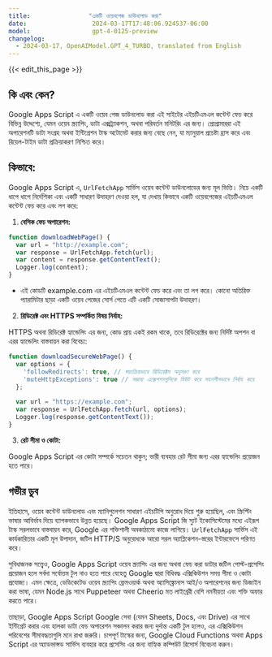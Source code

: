 ```yaml
---
title:                "একটি ওয়েবপেজ ডাউনলোড করা"
date:                  2024-03-17T17:48:06.924537-06:00
model:                 gpt-4-0125-preview
changelog:
  - 2024-03-17, OpenAIModel.GPT_4_TURBO, translated from English
---
```


{{< edit_this_page >}}

## কি এবং কেন?

Google Apps Script এ একটি ওয়েব পেজ ডাউনলোড করা এই সাইটের এইচটিএমএল কন্টেন্ট ফেচ করে বিভিন্ন উদ্দেশ্যে, যেমন ওয়েব স্ক্র্যাপিং, ডাটা এক্সট্র্যাকশন, অথবা পরিবর্তন মনিটরিং এর জন্য। প্রোগ্রামাররা এই অপারেশনটি ডাটা সংগ্রহ অথবা ইন্টিগ্রেশন টাস্ক অটোমেট করার জন্য বেছে নেন, যা ম্যানুয়াল প্রচেষ্টা হ্রাস করে এবং রিয়েল-টাইম ডাটা প্রক্রিয়াকরণ নিশ্চিত করে।

## কিভাবে:

Google Apps Script এ, `UrlFetchApp` সার্ভিস ওয়েব কন্টেন্ট ডাউনলোডের জন্য মূল ভিত্তি। নিচে একটি ধাপে ধাপে নির্দেশিকা এবং একটি সাধারণ উদাহরণ দেওয়া হল, যা দেখায় কিভাবে একটি ওয়েবপেজের এইচটিএমএল কন্টেন্ট ফেচ করে এবং লগ করে:

1. **বেসিক ফেচ অপারেশন:**

```javascript
function downloadWebPage() {
  var url = "http://example.com";
  var response = UrlFetchApp.fetch(url);
  var content = response.getContentText();
  Logger.log(content);
}
```

- এই কোডটি example.com এর এইচটিএমএল কন্টেন্ট ফেচ করে এবং তা লগ করে। কোনো অতিরিক্ত প্যারামিটার ছাড়া একটি ওয়েব পেজের সোর্স পেতে এটি একটি সোজাসাপটা উদাহরণ।

2. **রিডিরেক্ট এবং HTTPS সম্পর্কিত বিষয় নির্বাহ:**

HTTPS অথবা রিডিরেক্ট হ্যান্ডেলিং এর জন্য, কোড প্রায় একই রকম থাকে, তবে রিডিরেক্টের জন্য নির্দিষ্ট অপশন বা এরর হ্যান্ডেলিং বাস্তবায়ন করা বিবেচ্য:

```javascript
function downloadSecureWebPage() {
  var options = {
    'followRedirects': true, // স্বয়ংক্রিয়ভাবে রিডিরেক্টস অনুসরণ করে
    'muteHttpExceptions': true // সম্ভাব্য এক্সেপশনগুলিকে মিউট করে সহনশীলভাবে নির্বাহ করে
  };
  
  var url = "https://example.com";
  var response = UrlFetchApp.fetch(url, options);
  Logger.log(response.getContentText());
}
```

3. **রেট সীমা ও কোটা:**

Google Apps Script এর কোটা সম্পর্কে সচেতন থাকুন; ভারী ব্যবহার রেট সীমা জন্য এরর হ্যান্ডেলিং প্রয়োজন হতে পারে।

## গভীর ডুব

ইতিহাসে, ওয়েব কন্টেন্ট ডাউনলোড এবং ম্যানিপুলেশন সাধারণ এইচটিপি অনুরোধ দিয়ে শুরু হয়েছিল, এবং স্ক্রিপ্টিং ভাষার আবির্ভাব দিয়ে ব্যাপকভাবে উন্নত হয়েছে। Google Apps Script জি স্যুট ইকোসিস্টেমের মধ্যে এইরূপ টাস্ক সরলভাবে বাস্তবায়ন করে, Google এর শক্তিশালী অবকাঠামো কাজে লাগিয়ে। `UrlFetchApp` সার্ভিস এই কার্যকারিতার একটি মূল উপাদান, জটিল HTTP/S অনুরোধকে আরো সরল অ্যাপ্লিকেশন-স্তরের ইন্টারফেসে পরিণত করে।

সুবিধাজনক সত্ত্বেও, Google Apps Script ওয়েব স্ক্র্যাপিং এর জন্য অথবা ফেচ করা ডাটার জটিল পোস্ট-প্রসেসিং প্রয়োজন হলে সর্বদা সর্বোত্তম টুল নাও হতে পারে যেহেতু Google দ্বারা বিধিবদ্ধ এক্সিকিউশন সময় সীমা ও কোটা প্রযোজ্য। এমন ক্ষেত্রে, ডেডিকেটেড ওয়েব স্ক্র্যাপিং ফ্রেমওয়ার্ক অথবা অ্যাসিঙ্ক্রোনাস আই/ও অপারেশনের জন্য ডিজাইন করা ভাষা, যেমন Node.js সাথে Puppeteer অথবা Cheerio মত লাইব্রেরী বেশি নমনীয়তা এবং শক্তি অফার করতে পারে।

তাছাড়া, Google Apps Script Google সেবা (যেমন Sheets, Docs, এবং Drive) এর সাথে ইন্টিগ্রেট করার এবং হালকা ডাটা ফেচ অপারেশন সঞ্চালন করার জন্য দুর্দান্ত একটি টুল হলেও, এর এক্সিকিউশন পরিবেশের সীমাবদ্ধতাগুলি মনে রাখা জরুরি। চাপপূর্ণ টাস্কের জন্য, Google Cloud Functions অথবা Apps Script এর অ্যাডভান্সড সার্ভিস ব্যবহার করে প্রসেসিং এর জন্য বাহ্যিক কম্পিউট রিসোর্স বিবেচনা করুন।
